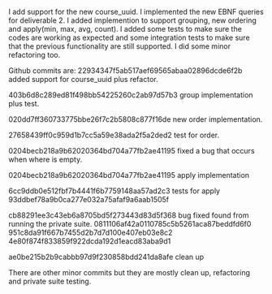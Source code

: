 I add support for the new course_uuid. I implemented the new EBNF queries for deliverable 2. I added implemention to support grouping, new ordering and
apply(min, max, avg, count). I added some tests to make sure the codes are working as expected and some integration tests
to make sure that the previous functionality are still supported. I did some minor refactoring too.

Github commits are:
22934347f5ab517aef69565abaa02896dcde6f2b added support for course_uuid plus refactor.

403b6d8c289ed81f498bb54225260c2ab97d57b3 group implementation plus test.

020dd7ff360733775bbe26f7c2b5808c877f16de new order implementation.

27658439ff0c959d1b7cc5a59e38ada2f5a2ded2 test for order.

0204becb218a9b62020364bd704a77fb2ae41195 fixed a bug that occurs when where is empty.

0204becb218a9b62020364bd704a77fb2ae41195 apply implementation

6cc9ddb0e512fbf7b4441f6b7759148aa57ad2c3 tests for apply
93ddbef78a9b0ca277e032a75afaf9a6aab1505f

cb88291ee3c43eb6a8705bd5f273443d83d5f368 bug fixed found from running the private suite.
0811106af42a0110785c5b5261aca87beddfd6f0
951c8da91f667b7455d2b7d7d100e407eb03e8c2
4e80f874f833859f922dcda192d1eacd83aba9d1

ae0be215b2b9cabbb97d9f230858bdd241da8afe clean up

There are other minor commits but they are mostly clean up, refactoring and private suite testing.